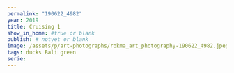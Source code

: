 ```yaml
---
permalink: "190622_4982"
year: 2019
title: Cruising 1
show_in_home: #true or blank
publish: # notyet or blank
image: /assets/p/art-photographs/rokma_art_photography-190622_4982.jpeg
tags: ducks Bali green
serie:
---
```

